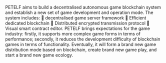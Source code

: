 PETELF aims to build a decentralised autonomous game blockchain system and establish a new set of game development and operation mode.
The system includes:
 decentralised game server framework
 Efficient dedicated blockchain
 Distributed encrypted transmission protocol
 Visual smart contract editor.
PETELF brings expectations for the game industry: firstly, it supports more complex game forms in terms of performance; secondly, it reduces the development difficulty of blockchain games in terms of functionality. Eventually, it will form a brand new game distribution mode based on blockchain, create brand new game play, and start a brand new game ecology.
